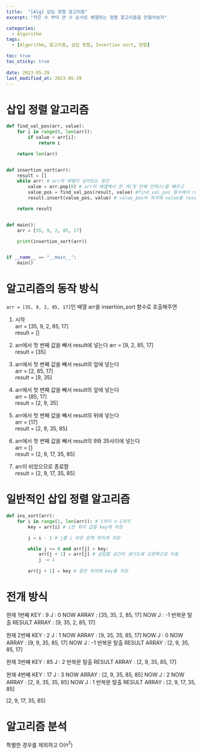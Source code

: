 ```yaml
---
title:  "[Alg] 삽입 정렬 알고리즘"
excerpt: "작은 수 부터 큰 수 순서로 배열하는 정렬 알고리즘을 만들어보자"

categories:
  - Algorithm
tags:
  - [Algorithm, 알고리즘, 삽입 정렬, Insertion sort, 정렬]

toc: true
toc_sticky: true
 
date: 2023-05-29
last_modified_at: 2023-05-29
---
```


# 삽입 정렬 알고리즘

```python
def find_val_pos(arr, value):
    for i in range(0, len(arr)):
        if value < arr[i]:
            return i

    return len(arr)


def insertion_sort(arr):
    result = []
    while arr: # arr의 배열이 남아있는 동안
        value = arr.pop(0) # arr의 배열에서 한 개(첫 번째 인덱스)를 빼주고
        value_pos = find_val_pos(result, value) #find_val_pos 함수에서 result 결과값에 value가 어떤 위치에 들어가야하는지를 계산한다
        result.insert(value_pos, value) # value_pos의 위치에 value를 result에 저장한다.

    return result


def main():
    arr = [35, 9, 2, 85, 17]

    print(insertion_sort(arr))


if __name__ == "__main__":
    main()
```

# 알고리즘의 동작 방식

``arr = [35, 9, 2, 85, 17]``인 배열 arr을 insertion_sort 함수로 호출해주면

1. 시작
<br>arr = [35, 9, 2, 85, 17]
<br>result = []

2. arr에서 첫 번째 값을 빼서 result에 넣는다
arr = [9, 2, 85, 17]
<br>result = [35]

3. arr에서 첫 번째 값을 빼서 result의 앞에 넣는다
<br>arr = [2, 85, 17]
<br>result = [9, 35]

4. arr에서 첫 번째 값을 빼서 result의 앞에 넣는다
<br>arr = [85, 17]
<br>result = [2, 9, 35]

5. arr에서 첫 번째 값을 빼서 result의 뒤에 넣는다
<br>arr = [17]
<br>result = [2, 9, 35, 85]

6. arr에서 첫 번째 값을 빼서 result의 9와 35사이에 넣는다
<br>arr = []
<br>result = [2, 9, 17, 35, 85]

7. arr이 비었으므로 종료함
<br>result = [2, 9, 17, 35, 85]

# 일반적인 삽입 정렬 알고리즘

```python
def ins_sort(arr):
    for i in range(1, len(arr)): # 1부터 n-1까지
        key = arr[i] # i번 위치 값을 key에 저장

        j = i - 1 # j를 i 바로 왼쪽 위치에 저장

        while j >= 0 and arr[j] > key:
            arr[j + 1] = arr[j] # 삽입할 공간이 생기도록 오른쪽으로 이동
            j -= 1
        
        arr[j + 1] = key # 찾은 위치에 key를 저장

```

# 전개 방식


현재 1번째
KEY : 9
J : 0
NOW ARRAY : [35, 35, 2, 85, 17]
NOW J : -1
반복문 탈출
RESULT ARRAY : [9, 35, 2, 85, 17]

현재 2번째
KEY : 2
J : 1
NOW ARRAY : [9, 35, 35, 85, 17]
NOW J : 0
NOW ARRAY : [9, 9, 35, 85, 17]
NOW J : -1
반복문 탈출
RESULT ARRAY : [2, 9, 35, 85, 17]

현재 3번째
KEY : 85
J : 2
반복문 탈출
RESULT ARRAY : [2, 9, 35, 85, 17]

현재 4번째
KEY : 17
J : 3
NOW ARRAY : [2, 9, 35, 85, 85]
NOW J : 2
NOW ARRAY : [2, 9, 35, 35, 85]
NOW J : 1
반복문 탈출
RESULT ARRAY : [2, 9, 17, 35, 85]

[2, 9, 17, 35, 85]


# 알고리즘 분석
특별한 경우를 제외하고 O($n^2$)